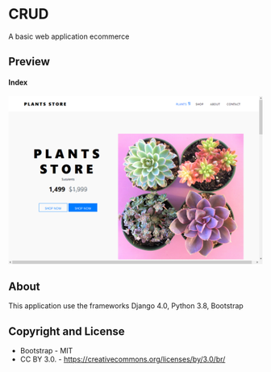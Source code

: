 # CRUD
A basic web application ecommerce

## Preview
#### Index
![Image description](print00.png)

## About
This application use the frameworks Django 4.0, Python 3.8, Bootstrap

## Copyright and License
* Bootstrap - MIT
* CC BY 3.0. - https://creativecommons.org/licenses/by/3.0/br/